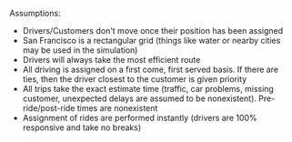 Assumptions:
- Drivers/Customers don't move once their position has been assigned
- San Francisco is a rectangular grid (things like water or nearby cities may be used in the simulation)
- Drivers will always take the most efficient route
- All driving is assigned on a first come, first served basis.  If there are ties, then the driver closest to the customer is given priority
- All trips take the exact estimate time (traffic, car problems, missing customer, unexpected delays are assumed to be nonexistent).  Pre-ride/post-ride times are nonexistent
- Assignment of rides are performed instantly (drivers are 100% responsive and take no breaks)
